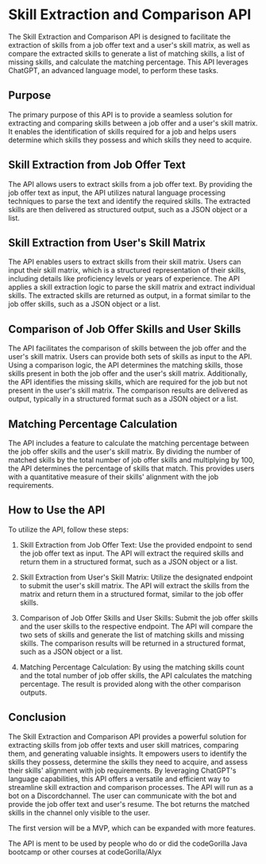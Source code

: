 # Skill Extraction and Comparison API

The Skill Extraction and Comparison API is designed to facilitate the extraction of skills from a job offer text and a user's skill matrix, as well as compare the extracted skills to generate a list of matching skills, a list of missing skills, and calculate the matching percentage. This API leverages ChatGPT, an advanced language model, to perform these tasks.

## Purpose

The primary purpose of this API is to provide a seamless solution for extracting and comparing skills between a job offer and a user's skill matrix. It enables the identification of skills required for a job and helps users determine which skills they possess and which skills they need to acquire.

## Skill Extraction from Job Offer Text

The API allows users to extract skills from a job offer text. By providing the job offer text as input, the API utilizes natural language processing techniques to parse the text and identify the required skills. The extracted skills are then delivered as structured output, such as a JSON object or a list.

## Skill Extraction from User's Skill Matrix

The API enables users to extract skills from their skill matrix. Users can input their skill matrix, which is a structured representation of their skills, including details like proficiency levels or years of experience. The API applies a skill extraction logic to parse the skill matrix and extract individual skills. The extracted skills are returned as output, in a format similar to the job offer skills, such as a JSON object or a list.

## Comparison of Job Offer Skills and User Skills

The API facilitates the comparison of skills between the job offer and the user's skill matrix. Users can provide both sets of skills as input to the API. Using a comparison logic, the API determines the matching skills, those skills present in both the job offer and the user's skill matrix. Additionally, the API identifies the missing skills, which are required for the job but not present in the user's skill matrix. The comparison results are delivered as output, typically in a structured format such as a JSON object or a list.

## Matching Percentage Calculation

The API includes a feature to calculate the matching percentage between the job offer skills and the user's skill matrix. By dividing the number of matched skills by the total number of job offer skills and multiplying by 100, the API determines the percentage of skills that match. This provides users with a quantitative measure of their skills' alignment with the job requirements.

## How to Use the API

To utilize the API, follow these steps:

1. Skill Extraction from Job Offer Text: Use the provided endpoint to send the job offer text as input. The API will extract the required skills and return them in a structured format, such as a JSON object or a list.

2. Skill Extraction from User's Skill Matrix: Utilize the designated endpoint to submit the user's skill matrix. The API will extract the skills from the matrix and return them in a structured format, similar to the job offer skills.

3. Comparison of Job Offer Skills and User Skills: Submit the job offer skills and the user skills to the respective endpoint. The API will compare the two sets of skills and generate the list of matching skills and missing skills. The comparison results will be returned in a structured format, such as a JSON object or a list.

4. Matching Percentage Calculation: By using the matching skills count and the total number of job offer skills, the API calculates the matching percentage. The result is provided along with the other comparison outputs.

## Conclusion

The Skill Extraction and Comparison API provides a powerful solution for extracting skills from job offer texts and user skill matrices, comparing them, and generating valuable insights. It empowers users to identify the skills they possess, determine the skills they need to acquire, and assess their skills' alignment with job requirements. By leveraging ChatGPT's language capabilities, this API offers a versatile and efficient way to streamline skill extraction and comparison processes.
The API will run as a bot on a Discordchannel. The user can communicate with the bot and provide the job offer text and user's resume. The bot returns the matched skills in the channel only visible to the user.

The first version will be a MVP, which can be expanded with more features.

The API is ment to be used by people who do or did the codeGorilla Java bootcamp or other courses at codeGorilla/Alyx

